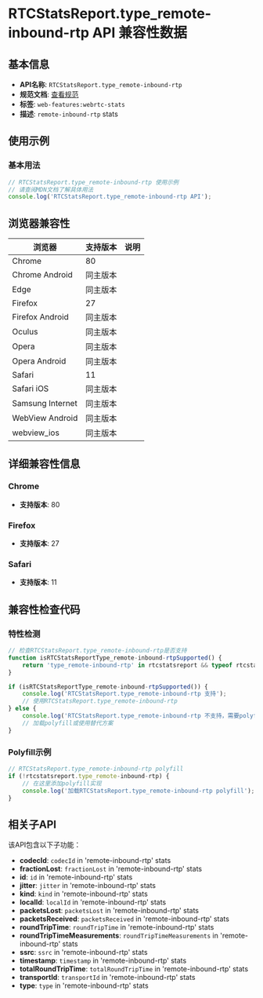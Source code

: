 # RTCStatsReport.type_remote-inbound-rtp API 兼容性数据

## 基本信息

- **API名称**: `RTCStatsReport.type_remote-inbound-rtp`
- **规范文档**: [查看规范](https://w3c.github.io/webrtc-stats/#dom-rtcstatstype-remote-inbound-rtp)
- **标签**: `web-features:webrtc-stats`
- **描述**: `remote-inbound-rtp` stats

## 使用示例

### 基本用法

```javascript
// RTCStatsReport.type_remote-inbound-rtp 使用示例
// 请查阅MDN文档了解具体用法
console.log('RTCStatsReport.type_remote-inbound-rtp API');
```

## 浏览器兼容性

| 浏览器 | 支持版本 | 说明 |
|--------|----------|------|
| Chrome | 80 |  |
| Chrome Android | 同主版本 |  |
| Edge | 同主版本 |  |
| Firefox | 27 |  |
| Firefox Android | 同主版本 |  |
| Oculus | 同主版本 |  |
| Opera | 同主版本 |  |
| Opera Android | 同主版本 |  |
| Safari | 11 |  |
| Safari iOS | 同主版本 |  |
| Samsung Internet | 同主版本 |  |
| WebView Android | 同主版本 |  |
| webview_ios | 同主版本 |  |

## 详细兼容性信息

### Chrome

- **支持版本**: 80

### Firefox

- **支持版本**: 27

### Safari

- **支持版本**: 11

## 兼容性检查代码

### 特性检测

```javascript
// 检查RTCStatsReport.type_remote-inbound-rtp是否支持
function isRTCStatsReportType_remote-inbound-rtpSupported() {
    return 'type_remote-inbound-rtp' in rtcstatsreport && typeof rtcstatsreport.type_remote-inbound-rtp === 'function';
}

if (isRTCStatsReportType_remote-inbound-rtpSupported()) {
    console.log('RTCStatsReport.type_remote-inbound-rtp 支持');
    // 使用RTCStatsReport.type_remote-inbound-rtp
} else {
    console.log('RTCStatsReport.type_remote-inbound-rtp 不支持，需要polyfill');
    // 加载polyfill或使用替代方案
}
```

### Polyfill示例

```javascript
// RTCStatsReport.type_remote-inbound-rtp polyfill
if (!rtcstatsreport.type_remote-inbound-rtp) {
    // 在这里添加polyfill实现
    console.log('加载RTCStatsReport.type_remote-inbound-rtp polyfill');
}
```

## 相关子API

该API包含以下子功能：

- **codecId**: `codecId` in 'remote-inbound-rtp' stats
- **fractionLost**: `fractionLost` in 'remote-inbound-rtp' stats
- **id**: `id` in 'remote-inbound-rtp' stats
- **jitter**: `jitter` in 'remote-inbound-rtp' stats
- **kind**: `kind` in 'remote-inbound-rtp' stats
- **localId**: `localId` in 'remote-inbound-rtp' stats
- **packetsLost**: `packetsLost` in 'remote-inbound-rtp' stats
- **packetsReceived**: `packetsReceived` in 'remote-inbound-rtp' stats
- **roundTripTime**: `roundTripTime` in 'remote-inbound-rtp' stats
- **roundTripTimeMeasurements**: `roundTripTimeMeasurements` in 'remote-inbound-rtp' stats
- **ssrc**: `ssrc` in 'remote-inbound-rtp' stats
- **timestamp**: `timestamp` in 'remote-inbound-rtp' stats
- **totalRoundTripTime**: `totalRoundTripTime` in 'remote-inbound-rtp' stats
- **transportId**: `transportId` in 'remote-inbound-rtp' stats
- **type**: `type` in 'remote-inbound-rtp' stats

